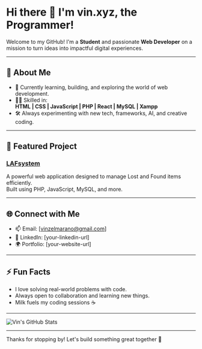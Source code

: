 # Hi there 👋 I'm vin.xyz, the Programmer!

Welcome to my GitHub! I'm a **Student** and passionate **Web Developer** on a mission to turn ideas into impactful digital experiences.

---

## 🚀 About Me

- 🌱 Currently learning, building, and exploring the world of web development.
- 👨‍💻 Skilled in:  
  **HTML | CSS | JavaScript | PHP | React | MySQL | Xampp**
- 🛠️ Always experimenting with new tech, frameworks, AI, and creative coding.

---

## 📌 Featured Project

### [LAFsystem](https://github.com/vintheprogrammer/LAFsystem)
A powerful web application designed to manage Lost and Found items efficiently.  
Built using PHP, JavaScript, MySQL, and more.

---

## 🌐 Connect with Me

- 📫 Email: [vinzelmarano@gmail.com]
- 💼 LinkedIn: [your-linkedin-url]
- 🌍 Portfolio: [your-website-url]

---

## ⚡ Fun Facts

- I love solving real-world problems with code.
- Always open to collaboration and learning new things.
- Milk fuels my coding sessions ☕

---

![Vin's GitHub Stats](https://github-readme-stats.vercel.app/api?username=vintheprogrammer&show_icons=true&theme=radical)

---

Thanks for stopping by! Let's build something great together 🚀
